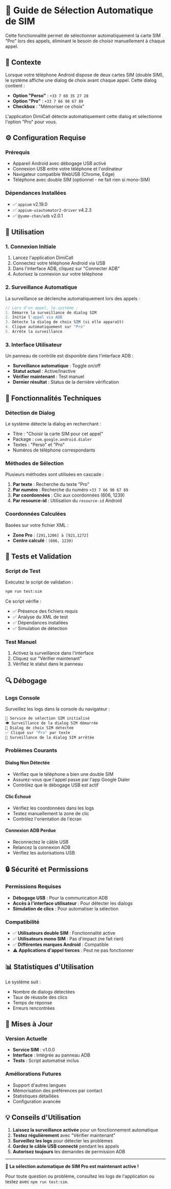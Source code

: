 # 📱 Guide de Sélection Automatique de SIM

Cette fonctionnalité permet de sélectionner automatiquement la carte SIM "Pro" lors des appels, éliminant le besoin de choisir manuellement à chaque appel.

## 🎯 Contexte

Lorsque votre téléphone Android dispose de deux cartes SIM (double SIM), le système affiche une dialog de choix avant chaque appel. Cette dialog contient :

- **Option "Perso"** : `+33 7 69 35 27 28`
- **Option "Pro"** : `+33 7 66 90 67 89`
- **Checkbox** : "Mémoriser ce choix"

L'application DimiCall détecte automatiquement cette dialog et sélectionne l'option "Pro" pour vous.

## ⚙️ Configuration Requise

### Prérequis
- Appareil Android avec débogage USB activé
- Connexion USB entre votre téléphone et l'ordinateur
- Navigateur compatible WebUSB (Chrome, Edge)
- Téléphone avec double SIM (optionnel - ne fait rien si mono-SIM)

### Dépendances Installées
- ✅ `appium` v2.19.0
- ✅ `appium-uiautomator2-driver` v4.2.3
- ✅ `@yume-chan/adb` v2.0.1

## 🚀 Utilisation

### 1. Connexion Initiale
1. Lancez l'application DimiCall
2. Connectez votre téléphone Android via USB
3. Dans l'interface ADB, cliquez sur "Connecter ADB"
4. Autorisez la connexion sur votre téléphone

### 2. Surveillance Automatique
La surveillance se déclenche automatiquement lors des appels :

```typescript
// Lors d'un appel, le système :
1. Démarre la surveillance de dialog SIM
2. Initie l'appel via ADB
3. Détecte la dialog de choix SIM (si elle apparaît)
4. Clique automatiquement sur "Pro"
5. Arrête la surveillance
```

### 3. Interface Utilisateur
Un panneau de contrôle est disponible dans l'interface ADB :

- **Surveillance automatique** : Toggle on/off
- **Statut actuel** : Active/Inactive
- **Vérifier maintenant** : Test manuel
- **Dernier résultat** : Status de la dernière vérification

## 🔧 Fonctionnalités Techniques

### Détection de Dialog
Le système détecte la dialog en recherchant :
- Titre : "Choisir la carte SIM pour cet appel"
- Package : `com.google.android.dialer`
- Textes : "Perso" et "Pro"
- Numéros de téléphone correspondants

### Méthodes de Sélection
Plusieurs méthodes sont utilisées en cascade :

1. **Par texte** : Recherche du texte "Pro"
2. **Par numéro** : Recherche du numéro `+33 7 66 90 67 89`
3. **Par coordonnées** : Clic aux coordonnées (606, 1239)
4. **Par resource-id** : Utilisation du `resource-id` Android

### Coordonnées Calculées
Basées sur votre fichier XML :
- **Zone Pro** : `[291,1206] à [921,1272]`
- **Centre calculé** : `(606, 1239)`

## 🧪 Tests et Validation

### Script de Test
Exécutez le script de validation :

```bash
npm run test:sim
```

Ce script vérifie :
- ✅ Présence des fichiers requis
- ✅ Analyse du XML de test
- ✅ Dépendances installées
- ✅ Simulation de détection

### Test Manuel
1. Activez la surveillance dans l'interface
2. Cliquez sur "Vérifier maintenant"
3. Vérifiez le statut dans le panneau

## 🔍 Débogage

### Logs Console
Surveillez les logs dans la console du navigateur :

```javascript
🔧 Service de sélection SIM initialisé
👁️ Surveillance de la dialog SIM démarrée
📱 Dialog de choix SIM détectée
✅ Cliqué sur "Pro" par texte
🛑 Surveillance de la dialog SIM arrêtée
```

### Problèmes Courants

#### Dialog Non Détectée
- Vérifiez que le téléphone a bien une double SIM
- Assurez-vous que l'appel passe par l'app Google Dialer
- Contrôlez que le débogage USB est actif

#### Clic Échoué
- Vérifiez les coordonnées dans les logs
- Testez manuellement la zone de clic
- Contrôlez l'orientation de l'écran

#### Connexion ADB Perdue
- Reconnectez le câble USB
- Relancez la connexion ADB
- Vérifiez les autorisations USB

## 🔒 Sécurité et Permissions

### Permissions Requises
- **Débogage USB** : Pour la communication ADB
- **Accès à l'interface utilisateur** : Pour détecter les dialogs
- **Simulation de clics** : Pour automatiser la sélection

### Compatibilité
- ✅ **Utilisateurs double SIM** : Fonctionnalité active
- ✅ **Utilisateurs mono SIM** : Pas d'impact (ne fait rien)
- ✅ **Différentes marques Android** : Compatible
- ⚠️ **Applications d'appel tierces** : Peut ne pas fonctionner

## 📊 Statistiques d'Utilisation

Le système suit :
- Nombre de dialogs détectées
- Taux de réussite des clics
- Temps de réponse
- Erreurs rencontrées

## 🔄 Mises à Jour

### Version Actuelle
- **Service SIM** : v1.0.0
- **Interface** : Intégrée au panneau ADB
- **Tests** : Script automatisé inclus

### Améliorations Futures
- Support d'autres langues
- Mémorisation des préférences par contact
- Statistiques détaillées
- Configuration avancée

## 💡 Conseils d'Utilisation

1. **Laissez la surveillance activée** pour un fonctionnement automatique
2. **Testez régulièrement** avec "Vérifier maintenant"
3. **Surveillez les logs** pour détecter les problèmes
4. **Gardez le câble USB connecté** pendant les appels
5. **Autorisez toujours** les demandes de permission ADB

---

🎉 **La sélection automatique de SIM Pro est maintenant active !**

Pour toute question ou problème, consultez les logs de l'application ou testez avec `npm run test:sim`. 